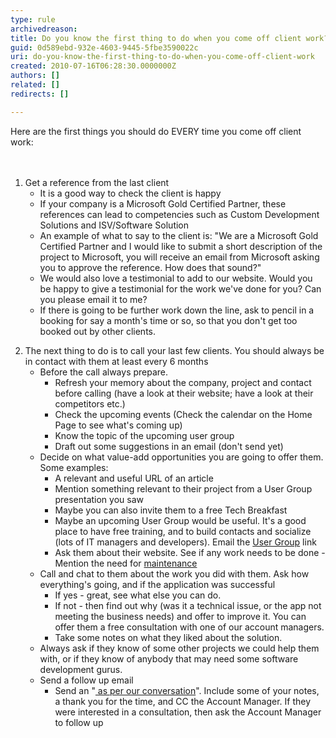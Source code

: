 ```yaml
---
type: rule
archivedreason: 
title: Do you know the first thing to do when you come off client work?
guid: 0d589ebd-932e-4603-9445-5fbe3590022c
uri: do-you-know-the-first-thing-to-do-when-you-come-off-client-work
created: 2010-07-16T06:28:30.0000000Z
authors: []
related: []
redirects: []

---
```



​Here are the first things you should do EVERY time you come off client work&#58;
<br>
<br><excerpt class='endintro'></excerpt><br>

  <ol>
    <li>Get a reference from the last client
    <ul>
        <li>It is a good way to check the client is happy </li>
        <li>If your company is a Microsoft Gold Certified Partner, these references can lead to competencies such as Custom Development Solutions and ISV/Software Solution </li>
        <li>An example of what to say to the client is&#58; &quot;We are a Microsoft Gold Certified Partner and I would like to submit a short description of the project to Microsoft, you will receive an email from Microsoft asking you to approve the reference. How does that sound?&quot; </li>
        <li>We would also love a testimonial to add to our website. Would you be happy to give a testimonial for the work we've done for you? Can you please email it to me?<br></li><li>If there is going to be further work down the line​, ask to pencil in a booking for say a month's time or so​, so that you don't get too booked out by other clients.<br></li></ul></li></ol>
<ol start="2">
    <li>The next thing to do is to call your last few clients. You should always be in contact with them at least every 6 months
    <ul>
        <li>Before the call always prepare.
        <ul>
            <li>Refresh your memory about the company, project and contact before calling (have a look at their website; have a look at their competitors etc.) </li>
            <li>Check the upcoming events (Check the calendar on the Home Page to see what's coming up) </li>
            <li>Know the topic of the upcoming user group </li>
            <li>Draft out some suggestions in an email (don't send yet) </li>
        </ul>
        </li>
        <li>Decide on what value-add opportunities you are going to offer them. Some examples&#58;
        <ul>
            <li>A relevant and useful URL of an article </li>
            <li>Mention something relevant to their project from a User Group presentation you saw </li>
            <li>Maybe you can also invite them to a free Tech Breakfast </li>
            <li>Maybe an upcoming User Group would be useful. It's a good place to have free training, and to build contacts and socialize (lots of IT managers and developers). Email the <a href="http&#58;//www.ssw.com.au/ssw/NETUG/Default.aspx">User Group</a> link </li>
            <li>Ask them about their website. See if any work needs to be done - Mention the need for <a href="http&#58;//www.ssw.com.au/ssw/Standards/Rules/RulesToBetterWebsitesTuningAndMaintenance.aspx">maintenance</a> </li>
        </ul>
        </li>
        <li>Call and chat to them about the work you did with them. Ask how everything's going, and if the application was successful
        <ul>
            <li>If yes - great, see what else you can do. </li>
            <li>If not - then find out why (was it a technical issue, or the app not meeting the business needs) and offer to improve it. You can offer them a free consultation with one of our account managers. </li>
            <li>Take some notes on what they liked about the solution. </li>
        </ul>
        </li>
        <li>Always ask if they know of some other projects we could help them with, or if they know of anybody that may need some software development gurus. </li>
        <li>Send a follow up email
        <ul>
            <li>Send an &quot;<a href=/do-you-send-as-per-our-conversation-emails> as per our conversation</a>&quot;. Include some of your notes, a thank you for the time, and CC the Account Manager. If they were interested in a consultation, then ask the Account M​anager to follow up<br></li>
        </ul>
        </li>
    </ul>
    </li>
</ol>



